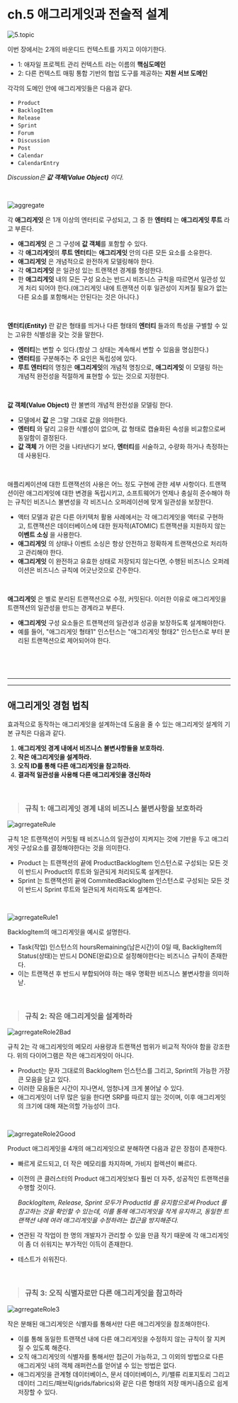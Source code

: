 # **ch.5 애그리게잇과 전술적 설계**

![5.topic](/img/5.topic.png)

이번 장에서는 2개의 바운디드 컨텍스트를 가지고 이야기한다.

- 1: 애자일 프로젝트 관리 컨텍스트 라는 이름의 **핵심도메인**
- 2: 다른 컨텍스트 매핑 통합 기반의 협업 도구를 제공하는 **지원 서브 도메인** 

각각의 도메인 안에 애그리게잇들은 다음과 같다.

- `Product`
- `BacklogItem`
- `Release`
- `Sprint`
- `Forum`
- `Discussion`
- `Post`
- `Calendar`
- `CalendarEntry`

*Discussion은 **값 객체(Value Object)** 이다.*

<br>

![aggregate](/img/aggregate.png)

각 **애그리게잇** 은 1개 이상의 엔터티로 구성되고, 그 중 한 **엔터티** 는 **애그리게잇 루트** 라고 부른다.

- **애그리게잇** 은 그 구성에 **값 객체**를 포함할 수 있다.
- 각 **애그리게잇**의 **루트 엔터티**는 **애그리게잇** 안의 다른 모든 요소를 소유한다.
- **애그리게잇** 은 개념적으로 완전하게 모델링해야 한다.
- 각 **애그리게잇** 은 일관성 있는 트랜잭션 경계를 형성한다.
- 한 **애그리게잇** 내의 모든 구성 요소는 반드시 비즈니스 규칙을 따르면서 일관성 있게 처리 되어야 한다.(애그리게잇 내에 트랜잭션 이후 일관성이 지켜질 필요가 없는 다른 요소를 포함해서는 안된다는 것은 아니다.)



<br>

**엔터티(Entity)** 란 같은 형태를 띄거나 다른 형태의 **엔터티** 들과의 특성을 구별할 수 있는 고유한 식별성을 갖는 것을 말한다.

- **엔터티**는 변할 수 있다.(항상 그 상태는 계속해서 변할 수 있음을 명심한다.)
- **엔터티**를 구분해주는 주 요인은 독립성에 있다.
- **루트 엔터티**의 명칭은 **애그리게잇**의 개념적 명칭으로, **애그리게잇** 이 모델링 하는 개념적 완전성을 적절하게 표현할 수 있는 것으로 지정한다.

<br>

**값 객체(Value Object)** 란 불변의 개념적 완전성을 모델링 한다.

- 모델에서 **값** 은 그말 그대로 값을 의마한다.
- **엔터티** 와 달리 고유한 식별성이 없으며, 값 형태로 캡슐화된 속성을 비교함으로써 동일함이 결정된다.
- **값 객체** 가 어떤 것을 나타낸다기 보다, **엔터티**를 서술하고, 수량화 하거나 측정하는데 사용된다.

<br>


애플리케이션에 대한 트랜잭션의 사용은 어느 정도 구현에 관한 세부 사항이다. 트랜잭션이란 애그리게잇에 대한 변경을 독립시키고, 소프트웨어가 언제나 충실히 준수해야 하는 규칙인 비즈니스 불변성을 각 비즈니스 오퍼레이션에 맞게 일관성을 보장한다.

- 액터 모델과 같은 다른 아키텍처 활용 사례에서는 각 애그리게잇을 액터로 구현하고, 트랜잭션은 데이터베이스에 대한 원자적(ATOMIC) 트랜잭션을 지원하지 않는 **이벤트 소싱** 을 사용한다.
- **애그리게잇** 의 상태나 이벤트 소싱은 항상 안전하고 정확하게 트랜잭션으로 처리하고 관리해야 한다.
- **애그리게잇** 이 완전하고 유효한 상태로 저장되지 않는다면, 수행된 비즈니스 오퍼레이션은 비즈니스 규칙에 어긋난것으로 간주한다.

<br>

**애그리게잇** 은 별로 분리된 트랜잭션으로 수정, 커밋된다. 이러한 이유로 애그리게잇을 트랜잭션의 일관성을 만드는 경계라고 부른다.

- **애그리게잇** 구성 요소들은 트랜잭션의 일관성과 성공을 보장하도록 설계해야한다.
- 예를 들어, "애그리게잇 형태1" 인스턴스는 "애그리게잇 형태2" 인스턴스로 부터 분리된 트랜잭션으로 제어되어야 한다.

<br>

<br><hr><hr>

## **애그리게잇 경험 법칙**

효과적으로 동작하는 애그리게잇을 설계하는데 도움을 줄 수 있는 애그리게잇 설계의 기본 규칙은 다음과 같다.

1. **애그리게잇 경계 내에서 비즈니스 불변사항들을 보호하라.**
2. **작은 애그리게잇을 설계하라.**
3. **오직 ID를 통해 다른 애그리게잇을 참고하라.**
4. **결과적 일관성을 사용해 다른 애그리게잇을 갱신하라**

<br>

> ### **규칙 1: 애그리게잇 경계 내의 비즈니스 불변사항을 보호하라**

![agrregateRule](/img/agrregateRule.png)

규칙 1은 트랜잭션이 커밋될 때 비즈니스의 일관성이 지켜지는 것에 기반을 두고 애그리게잇 구성요소를 결정해야한다는 것을 의미한다.

- Product 는 트랜잭션의 끝에 ProductBacklogItem 인스턴스로 구성되는 모든 것이 반드시 Product의 루트와 일관되게 처리되도록 설계한다.
- Sprint 는 트랜잭션의 끝에 CommitedBacklogItem 인스턴스로 구성되는 모든 것이 반드시 Sprint 루트와 일관되게 처리하도록 설계한다.

<br>

![agrregateRule1](/img/agrregateRule1.png)

BacklogItem의 애그리게잇을 예시로 설명한다.

- Task(작업) 인스턴스의 hoursRemaining(남은시간)이 0일 때, BackligItem의 Status(상태)는 반드시 DONE(완료)으로 설정해야한다는 비즈니스 규칙이 존재한다.
- 이는 트랜잭션 후 반드시 부합되어야 하는 매우 명확한 비즈니스 불변사항을 의미하낟.

<br>

> ### **규칙 2: 작은 애그리게잇을 설계하라**

![agrregateRole2Bad](/img/agrregateRole2Bad.png)

규칙 2는 각 애그리게잇의 메모리 사용량과 트랜잭션 범위가 비교적 작아야 함을 강조한다. 위의 다이어그램은 작은 애그리게잇이 아니다.

- Product는 문자 그대로의 BacklogItem 인스턴스를 그리고, Sprint의 가능한 가장 큰 모음을 담고 있다.
- 이러한 모음들은 시간이 지나면서, 엄청나게 크게 불어날 수 있다.
- 애그리게잇이 너무 많은 일을 한다면 SRP를 따르지 않는 것이며, 이후 애그리게잇의 크기에 대해 재논의할 가능성이 크다.

<br>

![agrregateRole2Good](/img/agrregateRole2Good.png)

Product 애그리게잇을 4개의 애그리게잇으로 분해하면 다음과 같은 장점이 존재한다.

- 빠르게 로드되고, 더 작은 메모리를 차지하며, 가비지 컬렉션이 빠르다.
- 이전의 큰 클러스터의 Product 애그리게잇보다 훨씬 더 자주, 성공적인 트랜잭션을 수행할 것이다.
 
     *BacklogItem, Release, Sprint 모두가 ProductId 를 유지함으로써 Product 를 참고하는 것을 확인할 수 있는데, 이를 통해 애그리게잇을 작게 유지하고, 동일한 트랜잭션 내에 여러 애그리게잇을 수정하려는 접근을 방지해준다.*

- 연관된 각 작업이 한 명의 개발자가 관리할 수 있을 만큼 작기 때문에 각 애그리게잇이 좀 더 쉬워지는 부가적인 이득이 존재한다.
- 테스트가 쉬워진다.

<br>

> ### **규칙 3: 오직 식별자로만 다른 애그리게잇을 참고하라**

![agrregateRole3](/img/agrregateRole3.png)

작은 분해된 애그리게잇은 식별자를 통해서만 다른 애그리게잇을 참조해야한다.

- 이를 통해 동일한 트랜잭션 내에 다른 애그리게잇을 수정하지 않는 규칙이 잘 지켜질 수 있도록 해준다.
- 오직 애그리게잇의 식별자를 통해서만 접근이 가능하고, 그 이외의 방법으로 다른 애그리게잇 내의 객체 래퍼런스를 얻어낼 수 있는 방법은 없다.
- 애그리게잇을 관계형 데이터베이스, 문서 데이터베이스, 키/밸류 리포지토리 그리고 데이터 그리드/패브릭(grids/fabrics)와 같은 다른 형태의 저장 매커니즘으로 쉽게 저장할 수 있다.